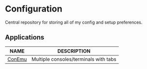 # Configuration
Central repository for storing all of my config and setup preferences.

## Applications
|NAME | DESCRIPTION|
|----|----|
|[ConEmu](https://conemu.github.io/)| Multiple consoles/terminals with tabs|
